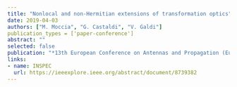 ```yaml
---
title: "Nonlocal and non-Hermitian extensions of transformation optics"
date: 2019-04-03
authors: ["M. Moccia", "G. Castaldi", "V. Galdi"]
publication_types = ['paper-conference']
abstract: ""
selected: false
publication: "*13th European Conference on Antennas and Propagation (EuCAP)*"
links:
- name: INSPEC
  url: https://ieeexplore.ieee.org/abstract/document/8739382
---
```

